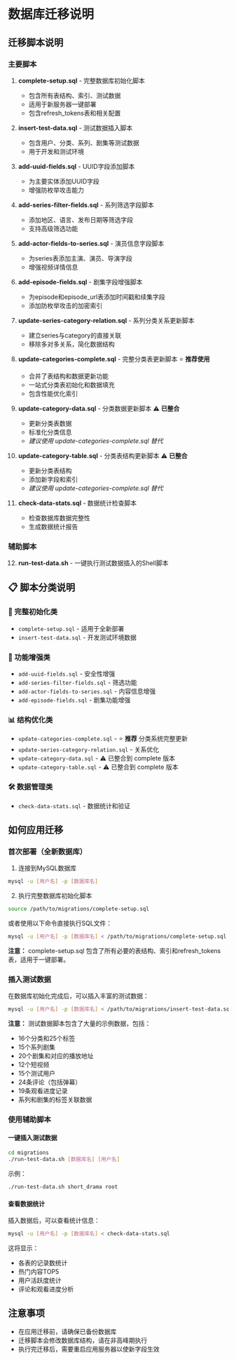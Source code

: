 # 数据库迁移说明

## 迁移脚本说明

### 主要脚本

1. **complete-setup.sql** - 完整数据库初始化脚本
   - 包含所有表结构、索引、测试数据
   - 适用于新服务器一键部署
   - 包含refresh_tokens表和相关配置

2. **insert-test-data.sql** - 测试数据插入脚本
   - 包含用户、分类、系列、剧集等测试数据
   - 用于开发和测试环境

3. **add-uuid-fields.sql** - UUID字段添加脚本
   - 为主要实体添加UUID字段
   - 增强防枚举攻击能力

4. **add-series-filter-fields.sql** - 系列筛选字段脚本
   - 添加地区、语言、发布日期等筛选字段
   - 支持高级筛选功能

5. **add-actor-fields-to-series.sql** - 演员信息字段脚本
   - 为series表添加主演、演员、导演字段
   - 增强视频详情信息

6. **add-episode-fields.sql** - 剧集字段增强脚本
   - 为episode和episode_url表添加时间戳和续集字段
   - 添加防枚举攻击的加密索引

7. **update-series-category-relation.sql** - 系列分类关系更新脚本
   - 建立series与category的直接关联
   - 移除多对多关系，简化数据结构

8. **update-categories-complete.sql** - 完整分类表更新脚本 ⭐ **推荐使用**
   - 合并了表结构和数据更新功能
   - 一站式分类表初始化和数据填充
   - 包含性能优化索引

9. **update-category-data.sql** - 分类数据更新脚本 ⚠️ **已整合**
   - 更新分类表数据
   - 标准化分类信息
   - *建议使用 update-categories-complete.sql 替代*

10. **update-category-table.sql** - 分类表结构更新脚本 ⚠️ **已整合**
    - 更新分类表结构
    - 添加新字段和索引
    - *建议使用 update-categories-complete.sql 替代*

11. **check-data-stats.sql** - 数据统计检查脚本
    - 检查数据库数据完整性
    - 生成数据统计报告

### 辅助脚本
12. **run-test-data.sh** - 一键执行测试数据插入的Shell脚本

## 📋 脚本分类说明

### 🚀 完整初始化类
- `complete-setup.sql` - 适用于全新部署
- `insert-test-data.sql` - 开发测试环境数据

### 🔧 功能增强类
- `add-uuid-fields.sql` - 安全性增强
- `add-series-filter-fields.sql` - 筛选功能
- `add-actor-fields-to-series.sql` - 内容信息增强
- `add-episode-fields.sql` - 剧集功能增强

### 📊 结构优化类
- `update-categories-complete.sql` - ⭐ **推荐** 分类系统完整更新
- `update-series-category-relation.sql` - 关系优化
- `update-category-data.sql` - ⚠️ 已整合到 complete 版本
- `update-category-table.sql` - ⚠️ 已整合到 complete 版本

### 🛠️ 数据管理类
- `check-data-stats.sql` - 数据统计和验证

## 如何应用迁移

### 首次部署（全新数据库）

1. 连接到MySQL数据库

```bash
mysql -u [用户名] -p [数据库名]
```

2. 执行完整数据库初始化脚本

```bash
source /path/to/migrations/complete-setup.sql
```

或者使用以下命令直接执行SQL文件：

```bash
mysql -u [用户名] -p [数据库名] < /path/to/migrations/complete-setup.sql
```

**注意：** complete-setup.sql 包含了所有必要的表结构、索引和refresh_tokens表，适用于一键部署。

### 插入测试数据

在数据库初始化完成后，可以插入丰富的测试数据：

```bash
mysql -u [用户名] -p [数据库名] < /path/to/migrations/insert-test-data.sql
```

**注意：** 测试数据脚本包含了大量的示例数据，包括：
- 16个分类和25个标签
- 15个系列剧集
- 20个剧集和对应的播放地址
- 12个短视频
- 15个测试用户
- 24条评论（包括弹幕）
- 19条观看进度记录
- 系列和剧集的标签关联数据

### 使用辅助脚本

#### 一键插入测试数据
```bash
cd migrations
./run-test-data.sh [数据库名] [用户名]
```

示例：
```bash
./run-test-data.sh short_drama root
```

#### 查看数据统计
插入数据后，可以查看统计信息：
```bash
mysql -u [用户名] -p [数据库名] < check-data-stats.sql
```

这将显示：
- 各表的记录数统计
- 热门内容TOP5
- 用户活跃度统计
- 评论和观看进度分析

## 注意事项

- 在应用迁移前，请确保已备份数据库
- 迁移脚本会修改数据库结构，请在非高峰期执行
- 执行完迁移后，需要重启应用服务器以使新字段生效